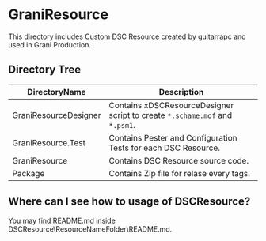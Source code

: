 GraniResource
============

This directory includes Custom DSC Resource created by guitarrapc and used in Grani Production.

Directory Tree
----

DirectoryName | Description
----|----
GraniResourceDesigner | Contains xDSCResourceDesigner script to create ```*.schame.mof``` and ```*.psm1```. 
GraniResource.Test | Contains Pester and Configuration Tests for each DSC Resource.
GraniResource | Contains  DSC Resource source code.
Package | Contains Zip file for relase every tags.

Where can I see how to usage of DSCResource?
----

You may find README.md inside DSCResource\ResourceNameFolder\README.md.